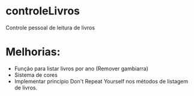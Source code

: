 # controleLivros
Controle pessoal de leitura de livros

# Melhorias:
- Função para listar livros por ano (Remover gambiarra)
- Sistema de cores 
- Implementar princípio Don't Repeat Yourself nos métodos de listagem de livros. 